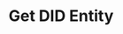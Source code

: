 ---
id: get-did-entity
title: Get DID Entity
sidebar_label: Get DID Entity
description: Get the Did Entity.
keywords:
  - docs
  - polygon id
  - holder
  - issuer
  - verifier
  - wallet sdk
  - entity
---